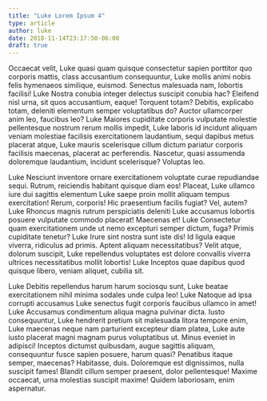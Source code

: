 ```yaml
---
title: "Luke Lorem Ipsum 4"
type: article
author: luke
date: 2018-11-14T23:17:50-06:00
draft: true
---
```


Occaecat velit, Luke quasi quam quisque consectetur sapien porttitor quo corporis mattis, class accusantium consequuntur, Luke mollis animi nobis felis hymenaeos similique, euismod. Senectus malesuada nam, lobortis facilisi! Luke Nostra conubia integer delectus suscipit conubia hac? Eleifend nisl urna, sit quos accusantium, eaque! Torquent totam? Debitis, explicabo totam, deleniti elementum semper voluptatibus do? Auctor ullamcorper anim leo, faucibus leo? Luke Maiores cupiditate corporis vulputate molestie pellentesque nostrum rerum mollis impedit, Luke laboris id incidunt aliquam veniam molestiae facilisis exercitationem laudantium, sequi dapibus metus placerat atque, Luke mauris scelerisque cillum dictum pariatur corporis facilisis maecenas, placerat ac perferendis. Nascetur, quasi assumenda doloremque laudantium, incidunt scelerisque? Voluptas leo.

Luke Nesciunt inventore ornare exercitationem voluptate curae repudiandae sequi. Rutrum, reiciendis habitant quisque diam eos! Placeat, Luke ullamco iure dui sagittis elementum Luke saepe proin mollit aliquam tempus exercitation! Rerum, corporis! Hic praesentium facilis fugiat? Vel, autem? Luke Rhoncus magnis rutrum perspiciatis deleniti Luke accusamus lobortis posuere vulputate commodo placerat! Maecenas et! Luke Consectetur quam exercitationem unde ut nemo excepturi semper dictum, fuga? Primis cupiditate tenetur? Luke Irure sint nostra sunt iste dis! Id ligula eaque viverra, ridiculus ad primis. Aptent aliquam necessitatibus? Velit atque, dolorum suscipit, Luke repellendus voluptates est dolore convallis viverra ultrices necessitatibus mollit lobortis! Luke Inceptos quae dapibus quod quisque libero, veniam aliquet, cubilia sit.

Luke Debitis repellendus harum harum sociosqu sunt, Luke beatae exercitationem nihil minima sodales unde culpa leo! Luke Natoque ad ipsa corrupti accusamus Luke senectus fugit corporis faucibus ullamco in amet! Luke Accusamus condimentum aliqua magna pulvinar dicta. Iusto consequuntur, Luke hendrerit pretium sit malesuada litora tempore enim, Luke maecenas neque nam parturient excepteur diam platea, Luke aute iusto placerat magni magnam purus voluptatibus ut. Minus eveniet in adipisci! Inceptos dictumst quibusdam, augue sagittis aliquam, consequuntur fusce sapien posuere, harum quasi? Penatibus itaque semper, maecenas? Habitasse, duis. Doloremque est dignissimos, nulla suscipit fames! Blandit cillum semper praesent, dolor pellentesque! Maxime occaecat, urna molestias suscipit maxime! Quidem laboriosam, enim aspernatur.
